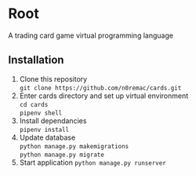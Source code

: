 # Root
A trading card game virtual programming language

## Installation
1. Clone this repository  
    `git clone https://github.com/n0remac/cards.git`
2. Enter cards directory and set up virtual environment  
    `cd cards`  
    `pipenv shell`
3. Install dependancies  
    `pipenv install`
4. Update database  
    `python manage.py makemigrations`  
    `python manage.py migrate`
5. Start application 
    `python manage.py runserver`
